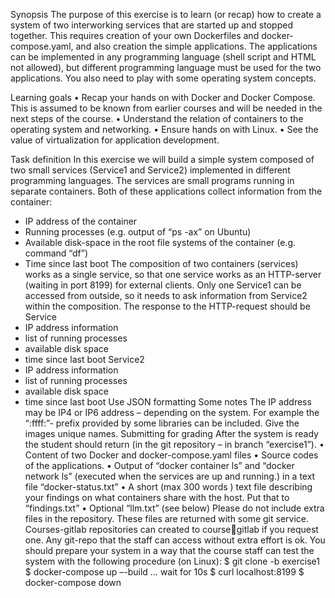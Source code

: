 
Synopsis
The purpose of this exercise is to learn (or recap) how to create a system of two interworking 
services that are started up and stopped together. This requires creation of your own Dockerfiles
and docker-compose.yaml, and also creation the simple applications. The applications can be 
implemented in any programming language (shell script and HTML not allowed), but different 
programming language must be used for the two applications. You also need to play with some 
operating system concepts.

Learning goals
• Recap your hands on with Docker and Docker Compose. This is assumed to be known from 
earlier courses and will be needed in the next steps of the course.
• Understand the relation of containers to the operating system and networking.
• Ensure hands on with Linux.
• See the value of virtualization for application development.

Task definition
In this exercise we will build a simple system composed of two small services (Service1 and
Service2) implemented in different programming languages. The services are small programs 
running in separate containers. Both of these applications collect information from the container:
- IP address of the container
- Running processes (e.g. output of “ps -ax” on Ubuntu)
- Available disk-space in the root file systems of the container (e.g. command “df”)
- Time since last boot
The composition of two containers (services) works as a single service, so that one service works 
as an HTTP-server (waiting in port 8199) for external clients. Only one Service1 can be accessed 
from outside, so it needs to ask information from Service2 within the composition.
The response to the HTTP-request should be
Service 
- IP address information
- list of running processes
- available disk space
- time since last boot
Service2
- IP address information
- list of running processes
- available disk space
- time since last boot
Use JSON formatting
Some notes
The IP address may be IP4 or IP6 address – depending on the system. For example the “:ffff:”-
prefix provided by some libraries can be included.
Give the images unique names.
Submitting for grading
After the system is ready the student should return (in the git repository – in branch “exercise1”).
• Content of two Docker and docker-compose.yaml files
• Source codes of the applications.
• Output of “docker container ls” and “docker network ls” (executed when the 
services are up and running.) in a text file “docker-status.txt”
• A short (max 300 words ) text file describing your findings on what containers share with 
the host. Put that to “findings.txt”
• Optional “llm.txt” (see below)
Please do not include extra files in the repository.
These files are returned with some git service. Courses-gitlab repositories can created to coursegitlab if you request one. Any git-repo that the staff can access without extra effort is ok. 
You should prepare your system in a way that the course staff can test the system with the 
following procedure (on Linux):
$ git clone -b exercise1 <the git url you gave>
$ docker-compose up –-build
… wait for 10s
$ curl localhost:8199
$ docker-compose down
